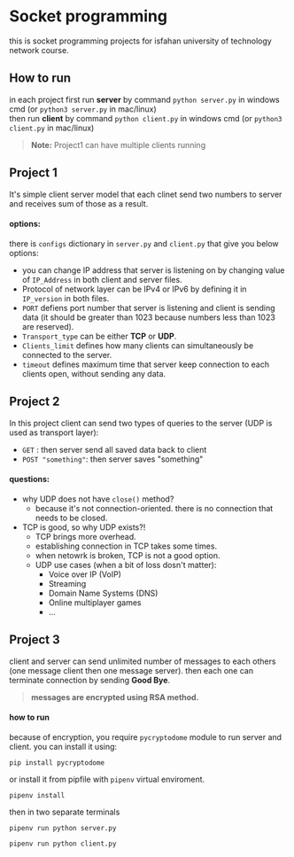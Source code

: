 # Socket programming
this is socket programming projects for isfahan university of technology network course.
 
 ## How to run
 in each project first run **server** by command `python server.py` in windows cmd (or `python3 server.py` in mac/linux)
</br>
then run **client** by command `python client.py` in windows cmd (or `python3 client.py` in mac/linux)
> **Note:** Project1 can have multiple clients running

## Project 1
It's simple client server model that each clinet send two numbers to server and receives sum of those as a result.
#### options:
there is `configs` dictionary in `server.py` and `client.py` that give you below options:

* you can change IP address that server is listening on by changing value of `IP_Address` in both client and server files.
* Protocol of network layer can be IPv4 or IPv6 by defining it in `IP_version` in both files.
* `PORT` defiens port number that server is listening and client is sending data (it should be greater than 1023 because numbers less than 1023 are reserved).
* `Transport_type` can be either **TCP** or **UDP**.
* `Clients_limit` defines how many clients can simultaneously be connected to the server.
* `timeout` defines maximum time that server keep connection to each clients open, without sending any data.

## Project 2
In this project client can send two types of queries to the server (UDP is used as transport layer):
* `GET` : then server send all saved data back to client
* `POST "something"`: then server saves "something"

#### questions:
* why UDP does not have `close()` method?
    * because it's not connection-oriented. there is no connection that needs to be closed.
* TCP is good, so why UDP exists?!
    * TCP brings more overhead.
    * establishing connection in TCP takes some times.
    * when netowrk is broken, TCP is not a good option.
    * UDP use cases (when a bit of loss dosn't matter):
        * Voice over IP (VoIP)
        * Streaming
        * Domain Name Systems (DNS)
        * Online multiplayer games
        * ...

## Project 3
client and server can send unlimited number of messages to each others (one message client then one message server). then each one can terminate connection by sending **Good Bye**. 
<br>
> **messages are encrypted using RSA method.** 

#### how to run
because of encryption, you require `pycryptodome` module to run server and client. you can install it using:

```
pip install pycryptodome
```

or install it from pipfile with `pipenv` virtual enviroment.

```
pipenv install
```
then in two separate terminals
```
pipenv run python server.py
```
```
pipenv run python client.py
```






